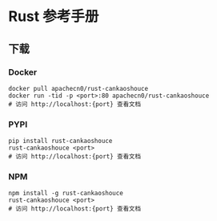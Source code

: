 # Rust 参考手册

## 下载

### Docker

```
docker pull apachecn0/rust-cankaoshouce
docker run -tid -p <port>:80 apachecn0/rust-cankaoshouce
# 访问 http://localhost:{port} 查看文档
```

### PYPI

```
pip install rust-cankaoshouce
rust-cankaoshouce <port>
# 访问 http://localhost:{port} 查看文档
```

### NPM

```
npm install -g rust-cankaoshouce
rust-cankaoshouce <port>
# 访问 http://localhost:{port} 查看文档
```